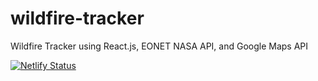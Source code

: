 # wildfire-tracker
Wildfire Tracker using React.js, EONET NASA API, and Google Maps API

[![Netlify Status](https://api.netlify.com/api/v1/badges/a1cc91f1-347b-4a8d-bc86-5e5786805d87/deploy-status)](https://app.netlify.com/sites/wildfire-trackr/deploys)